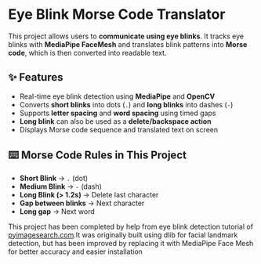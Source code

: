# Eye Blink Morse Code Translator

This project allows users to **communicate using eye blinks**. It tracks eye blinks with **MediaPipe FaceMesh** and translates blink patterns into **Morse code**, which is then converted into readable text.

## ✨ Features
- Real-time eye blink detection using **MediaPipe** and **OpenCV**
- Converts **short blinks** into dots (`.`) and **long blinks** into dashes (`-`)
- Supports **letter spacing** and **word spacing** using timed gaps
- **Long blink** can also be used as a **delete/backspace action**
- Displays Morse code sequence and translated text on screen

## ⌨️ Morse Code Rules in This Project
- **Short Blink** → `.` (dot)
- **Medium Blink** → `-` (dash)
- **Long Blink (> 1.2s)** → Delete last character
- **Gap between blinks** → Next character
- **Long gap** → Next word

This project has been completed by help from eye blink detection tutorial of [pyimagesearch.com](https://pyimagesearch.com/2017/04/24/eye-blink-detection-opencv-python-dlib/).It was originally built using dlib for facial landmark detection, but has been improved by replacing it with MediaPipe Face Mesh for better accuracy and easier installation
